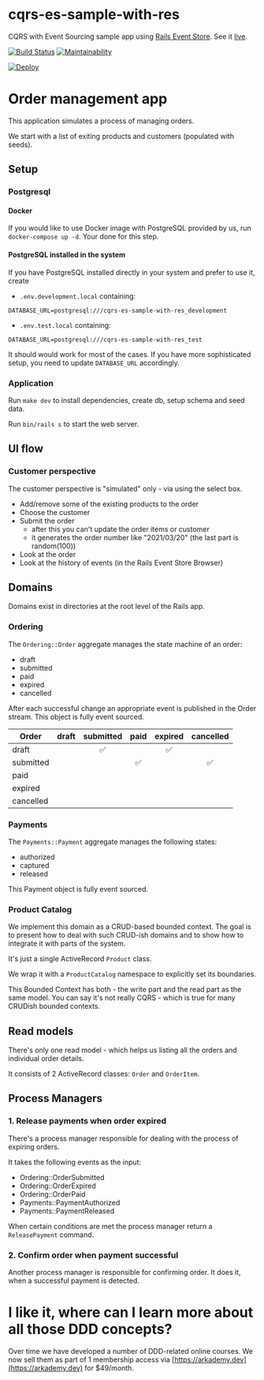 # cqrs-es-sample-with-res

CQRS with Event Sourcing sample app using [Rails Event Store](https://railseventstore.org). See it [live](https://cqrs-es-sample-with-res.herokuapp.com/).

[![Build Status](https://github.com/RailsEventStore/cqrs-es-sample-with-res/workflows/ci/badge.svg)](https://github.com/RailsEventStore/cqrs-es-sample-with-res/actions/workflows/ci.yml)
[![Maintainability](https://api.codeclimate.com/v1/badges/c444add86606b981e1fb/maintainability)](https://codeclimate.com/github/RailsEventStore/cqrs-es-sample-with-res/maintainability)

[![Deploy](https://www.herokucdn.com/deploy/button.svg)](https://heroku.com/deploy)

# Order management app

This application simulates a process of managing orders.

We start with a list of exiting products and customers (populated with seeds).

## Setup

### Postgresql

#### Docker

If you would like to use Docker image with PostgreSQL provided by us, run `docker-compose up -d`. Your done for this
step.

#### PostgreSQL installed in the system

If you have PostgreSQL installed directly in your system and prefer to use it, create

- `.env.development.local`
  containing:

```
DATABASE_URL=postgresql:///cqrs-es-sample-with-res_development
```

* `.env.test.local` containing:

```
DATABASE_URL=postgresql:///cqrs-es-sample-with-res_test
```

It should would work for most of the cases. If you have more sophisticated setup, you need to update `DATABASE_URL`
accordingly.

### Application

Run `make dev` to install dependencies, create db, setup schema and seed data.

Run `bin/rails s` to start the web server.

## UI flow

### Customer perspective

The customer perspective is "simulated" only - via using the select box.

- Add/remove some of the existing products to the order
- Choose the customer
- Submit the order 
  - after this you can't update the order items or customer
  - it generates the order number like "2021/03/20" (the last part is random(100))
- Look at the order
- Look at the history of events (in the Rails Event Store Browser)

## Domains

Domains exist in directories at the root level of the Rails app.

### Ordering

The `Ordering::Order` aggregate manages the state machine of an order:
- draft
- submitted
- paid
- expired
- cancelled

After each successful change an appropriate event is published in the Order stream.
This object is fully event sourced.

| Order     | draft | submitted | paid  | expired  | cancelled |
|-----------|:-----:|:---------:|:-----:|:--------:|:---------:|
| draft     |       |     ✅    |       |   ✅      |           |
| submitted |       |           |   ✅  |          |   ✅       |
| paid      |       |           |       |          |           |
| expired   |       |           |       |          |           |
| cancelled |       |           |       |          |           |

### Payments

The `Payments::Payment` aggregate manages the following states:
- authorized
- captured
- released

This Payment object is fully event sourced.

### Product Catalog

We implement this domain as a CRUD-based bounded context. The goal is to present
how to deal with such CRUD-ish domains and to show how to integrate it with 
parts of the system.

It's just a single ActiveRecord `Product` class.

We wrap it with a `ProductCatalog` namespace to explicitly set its boundaries.

This Bounded Context has both - the write part and the read part as the 
same model. You can say it's not really CQRS - which is true for many CRUDish
bounded contexts. 

## Read models

There's only one read model - which helps us listing all the orders 
and individual order details.

It consists of 2 ActiveRecord classes: `Order` and `OrderItem`.

## Process Managers

### 1. Release payments when order expired

There's a process manager responsible for dealing with the process of 
expiring orders.

It takes the following events as the input:
- Ordering::OrderSubmitted
- Ordering::OrderExpired
- Ordering::OrderPaid
- Payments::PaymentAuthorized
- Payments::PaymentReleased

When certain conditions are met the process manager return a 
`ReleasePayment` command.

### 2. Confirm order when payment successful

Another process manager is responsible for confirming order.
It does it, when a successful payment is detected. 

# I like it, where can I learn more about all those DDD concepts?

Over time we have developed a number of DDD-related online courses. We now sell them as part of 1 membership access via [https://arkademy.dev](https://arkademy.dev) for $49/month.
